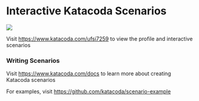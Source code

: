 # Interactive Katacoda Scenarios

[![](http://shields.katacoda.com/katacoda/ufsi7259/count.svg)](https://www.katacoda.com/ufsi7259 "Get your profile on Katacoda.com")

Visit https://www.katacoda.com/ufsi7259 to view the profile and interactive scenarios

### Writing Scenarios
Visit https://www.katacoda.com/docs to learn more about creating Katacoda scenarios

For examples, visit https://github.com/katacoda/scenario-example
